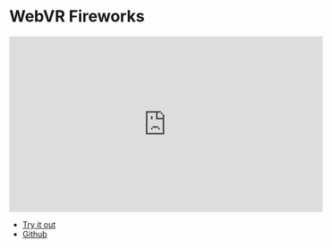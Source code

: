 # WebVR Fireworks

<iframe width="560" height="315" src="https://www.youtube.com/embed/cV0pR_BZ_vA" frameborder="0" allowfullscreen></iframe>

* [Try it out](https://caseyyee.github.io/webvr-fireworks/)
* [Github](https://github.com/caseyyee/webvr-fireworks)

